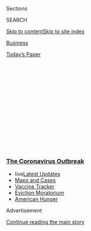<div id="app">

<div>

<div>

<div>

<div class="NYTAppHideMasthead css-1q2w90k e1suatyy0">

<div class="section css-ui9rw0 e1suatyy2">

<div class="css-eph4ug er09x8g0">

<div class="css-6n7j50">

</div>

<span class="css-1dv1kvn">Sections</span>

<div class="css-10488qs">

<span class="css-1dv1kvn">SEARCH</span>

</div>

[Skip to content](#site-content)[Skip to site
index](#site-index)

</div>

<div id="masthead-section-label" class="css-1wr3we4 eaxe0e00">

[Business](https://www.nytimes3xbfgragh.onion/section/business)

</div>

<div class="css-10698na e1huz5gh0">

</div>

</div>

<div id="masthead-bar-one" class="section hasLinks css-15hmgas e1csuq9d3">

<div class="css-uqyvli e1csuq9d0">

</div>

<div class="css-1uqjmks e1csuq9d1">

</div>

<div class="css-9e9ivx">

[](https://myaccount.nytimes3xbfgragh.onion/auth/login?response_type=cookie&client_id=vi)

</div>

<div class="css-1bvtpon e1csuq9d2">

[Today’s
Paper](https://www.nytimes3xbfgragh.onion/section/todayspaper)

</div>

</div>

</div>

</div>

<div data-aria-hidden="false">

<div id="site-content" data-role="main">

<div>

<div class="css-1aor85t" style="opacity:0.000000001;z-index:-1;visibility:hidden">

<div class="css-1hqnpie">

<div class="css-epjblv">

<span class="css-17xtcya">[Business](/section/business)</span><span class="css-x15j1o">|</span><span class="css-fwqvlz">As
Banks Stumble in Delivering Aid, Congress Weighs Other
Options</span>

</div>

<div class="css-k008qs">

<div class="css-1iwv8en">

<span class="css-18z7m18"></span>

<div>

</div>

</div>

<span class="css-1n6z4y">https://nyti.ms/3bmRZ0X</span>

<div class="css-1705lsu">

<div class="css-4xjgmj">

<div class="css-4skfbu" data-role="toolbar" data-aria-label="Social Media Share buttons, Save button, and Comments Panel with current comment count" data-testid="share-tools">

  - 
  - 
  - 
  - 
    
    <div class="css-6n7j50">
    
    </div>

  - 

</div>

</div>

</div>

</div>

</div>

</div>

<div class="css-13pd83m">

<div class="css-l9svim">

### [<span class="css-pa1jbp"><span class="css-1rxm0ex">The Coronavirus</span><span class="css-1rxm0ex"> Outbreak</span></span>](https://www.nytimes3xbfgragh.onion/news-event/coronavirus?name=styln-coronavirus-markets&region=TOP_BANNER&block=storyline_menu_recirc&action=click&pgtype=Article&impression_id=ae7ae740-f27f-11ea-8789-45ae9f4c38e2&variant=undefined)

  - <span class="css-ousu42"><span class="css-12clwdu">live</span>[Latest
    Updates](https://www.nytimes3xbfgragh.onion/2020/09/08/world/covid-19-coronavirus.html?name=styln-coronavirus-markets&region=TOP_BANNER&block=storyline_menu_recirc&action=click&pgtype=Article&impression_id=ae7b0e50-f27f-11ea-8789-45ae9f4c38e2&variant=undefined)</span>
  - <span class="css-ousu42">[Maps and
    Cases](https://www.nytimes3xbfgragh.onion/interactive/2020/us/coronavirus-us-cases.html?name=styln-coronavirus-markets&region=TOP_BANNER&block=storyline_menu_recirc&action=click&pgtype=Article&impression_id=ae7b0e51-f27f-11ea-8789-45ae9f4c38e2&variant=undefined)</span>
  - <span class="css-ousu42">[Vaccine
    Tracker](https://www.nytimes3xbfgragh.onion/interactive/2020/science/coronavirus-vaccine-tracker.html?name=styln-coronavirus-markets&region=TOP_BANNER&block=storyline_menu_recirc&action=click&pgtype=Article&impression_id=ae7b0e52-f27f-11ea-8789-45ae9f4c38e2&variant=undefined)</span>
  - <span class="css-ousu42">[Eviction
    Moratorium](https://www.nytimes3xbfgragh.onion/2020/09/02/your-money/eviction-moratorium-covid.html?name=styln-coronavirus-markets&region=TOP_BANNER&block=storyline_menu_recirc&action=click&pgtype=Article&impression_id=ae7b0e53-f27f-11ea-8789-45ae9f4c38e2&variant=undefined)</span>
  - <span class="css-ousu42">[American
    Hunger](https://www.nytimes3xbfgragh.onion/interactive/2020/09/02/magazine/food-insecurity-hunger-us.html?name=styln-coronavirus-markets&region=TOP_BANNER&block=storyline_menu_recirc&action=click&pgtype=Article&impression_id=ae7b0e54-f27f-11ea-8789-45ae9f4c38e2&variant=undefined)</span>

</div>

</div>

<div id="top-wrapper" class="css-1sy8kpn">

<div id="top-slug" class="css-l9onyx">

Advertisement

</div>

[Continue reading the main
story](#after-top)

<div class="ad top-wrapper" style="text-align:center;height:100%;display:block;min-height:250px">

<div id="top" class="place-ad" data-position="top" data-size-key="top">

</div>

</div>

<div id="after-top">

</div>

</div>

<div>

<div id="sponsor-wrapper" class="css-1hyfx7x">

<div id="sponsor-slug" class="css-19vbshk">

Supported by

</div>

[Continue reading the main
story](#after-sponsor)

<div id="sponsor" class="ad sponsor-wrapper" style="text-align:center;height:100%;display:block">

</div>

<div id="after-sponsor">

</div>

</div>

<div class="css-186x18t">

</div>

<div class="css-1vkm6nb ehdk2mb0">

# As Banks Stumble in Delivering Aid, Congress Weighs Other Options

</div>

Accounts provided by the Federal Reserve and distributions handled by
payroll processors are among the ideas floating around Capitol Hill.

<div class="css-79elbk" data-testid="photoviewer-wrapper">

<div class="css-z3e15g" data-testid="photoviewer-wrapper-hidden">

</div>

<div class="css-1a48zt4 ehw59r15" data-testid="photoviewer-children">

![<span class="css-16f3y1r e13ogyst0" data-aria-hidden="true">A Bank of
America branch in Manhattan. The unprecedented crush of need in America
has overwhelmed
banks.</span><span class="css-cnj6d5 e1z0qqy90" itemprop="copyrightHolder"><span class="css-1ly73wi e1tej78p0">Credit...</span><span><span>Eduardo
Munoz/Reuters</span></span></span>](https://static01.graylady3jvrrxbe.onion/images/2020/05/11/business/11virus-bank2/11virus-bank2-articleLarge.jpg?quality=75&auto=webp&disable=upscale)

</div>

</div>

<div class="css-18e8msd">

<div class="css-pdw9fk epjyd6m0">

<div class="css-1txwxcy ey68jwv0" data-aria-hidden="true">

[![Emily
Flitter](https://static01.graylady3jvrrxbe.onion/images/2019/06/19/reader-center/author-emily-flitter/author-emily-flitter-thumbLarge.png
"Emily Flitter")](https://www.nytimes3xbfgragh.onion/by/emily-flitter)[![Emily
Cochrane](https://static01.graylady3jvrrxbe.onion/images/2018/11/28/multimedia/author-emily-cochrane/author-emily-cochrane-thumbLarge-v3.png
"Emily Cochrane")](https://www.nytimes3xbfgragh.onion/by/emily-cochrane)

</div>

<div class="css-1baulvz">

By [<span class="css-1baulvz" itemprop="name">Emily
Flitter</span>](https://www.nytimes3xbfgragh.onion/by/emily-flitter) and
[<span class="css-1baulvz last-byline" itemprop="name">Emily
Cochrane</span>](https://www.nytimes3xbfgragh.onion/by/emily-cochrane)

</div>

</div>

  - 
    
    <div class="css-ld3wwf e16638kd2">
    
    Published May 11, 2020Updated June 4,
    2020
    
    </div>

  - 
    
    <div class="css-4xjgmj">
    
    <div class="css-pvvomx" data-role="toolbar" data-aria-label="Social Media Share buttons, Save button, and Comments Panel with current comment count" data-testid="share-tools">
    
      - 
      - 
      - 
      - 
        
        <div class="css-6n7j50">
        
        </div>
    
      - 
    
    </div>
    
    </div>

</div>

</div>

<div class="section meteredContent css-1r7ky0e" name="articleBody" itemprop="articleBody">

<div class="css-1fanzo5 StoryBodyCompanionColumn">

<div class="css-53u6y8">

When the federal government agreed to funnel $2.2 trillion in emergency
aid to Americans devastated by the economic shutdown, the nation’s banks
were given a central role.

There were three main prongs of relief for taxpayers and American
businesses, all routed through the banks in various ways: stimulus
checks, a $660 billion package for small businesses and unemployment
benefits. Confronted with an unprecedented crush of need as millions of
Americans lost their livelihoods, the banks stumbled in ways big and
small.

The small-business aid, the Paycheck Protection Program, had a chaotic
introduction and ran dry within days. Some banks [withheld stimulus
cash](https://www.nytimes3xbfgragh.onion/2020/04/16/business/stimulus-paychecks-garnish-banks.html)
from people with overdrawn accounts. And some banks’ debit cards, used
to distribute unemployment benefits, didn’t work properly.

Several lawmakers have begun exploring ways to sidestep banks to deliver
aid. Among the proposals, mainly from Democrats: using Internal Revenue
Service records and payroll processing companies, as well as the Federal
Reserve, to help distribute money more swiftly.

</div>

</div>

<div class="css-1fanzo5 StoryBodyCompanionColumn">

<div class="css-53u6y8">

Democrats are also pushing for additional stimulus funds, but it’s not
clear that more aid will win approval, especially with top Republicans
urging restraint. Top Democrats in the House, who are working on their
own coronavirus legislation, want to expand the existing programs,
including a provision for lending exclusively through nonprofits or
mission-focused lenders known as [community development financial
institutions](https://www.nytimes3xbfgragh.onion/2020/06/04/business/minority-businesses-damage-lenders.html),
which lend to poor communities not served by banks.

Senator Doug Jones, Democrat of Alabama, is pushing a plan to give small
businesses another round of help in paying employees by using the
services of payroll processors, which already distribute wages for close
to 40 percent of U.S. businesses. And companies that don’t use payroll
processors could get payouts directly from the I.R.S.

“Another option makes it easier and takes a little pressure off the
banks,” Mr. Jones said. “They’ve been overwhelmed.” He had urged fellow
lawmakers to consider using payroll companies rather than banks when the
first installment of the paycheck program was taking shape.

</div>

</div>

<div class="css-79elbk" data-testid="photoviewer-wrapper">

<div class="css-z3e15g" data-testid="photoviewer-wrapper-hidden">

</div>

<div class="css-1a48zt4 ehw59r15" data-testid="photoviewer-children">

![<span class="css-16f3y1r e13ogyst0" data-aria-hidden="true">The
Federal Reserve building in
Washington.</span><span class="css-cnj6d5 e1z0qqy90" itemprop="copyrightHolder"><span class="css-1ly73wi e1tej78p0">Credit...</span><span>Ting
Shen for The New York
Times</span></span>](https://static01.graylady3jvrrxbe.onion/images/2020/05/11/business/11virrus-banks1/merlin_171588537_87890593-c5ab-446f-9236-580b84d02e6e-articleLarge.jpg?quality=75&auto=webp&disable=upscale)

</div>

</div>

<div class="css-1fanzo5 StoryBodyCompanionColumn">

<div class="css-53u6y8">

The Paycheck Protection Program was a highlight of the CARES Act, but
its image suffered after several publicly traded companies exploited
loopholes to gain access to funds — partly because of their close ties
to big banks. Many of those companies, including the restaurant operator
Ruth’s Chris Steak House, have since returned the money.

</div>

</div>

<div class="css-1fanzo5 StoryBodyCompanionColumn">

<div class="css-53u6y8">

“We’re hoping that it’s really going to get better now that Ruth’s Chris
isn’t supposed to be front and center,” said Senator Ron Wyden of
Oregon, the top Democrat on the Senate Finance Committee. “But it’s
still going through a set of banking
channels.”

<div id="NYT_MAIN_CONTENT_1_REGION" class="css-9tf9ac">

<div>

<div id="styln-covid-updates-markets" class="section interactive-content interactive-size-medium css-1ftcdic">

<div class="css-17ih8de interactive-body">

<div id="styln-briefing-block">

<div class="briefing-block-header-section">

# [Latest Updates: The Coronavirus Outbreak and the Economy](https://www.nytimes3xbfgragh.onion/live/2020/09/08/business/stock-market-today-coronavirus?action=click&pgtype=Article&state=default&region=MAIN_CONTENT_1&context=storylines_live_updates)

</div>

<div class="briefing-block-lb-items">

<div class="briefing-block-update-time">

[12h
ago](https://www.nytimes3xbfgragh.onion/live/2020/09/08/business/stock-market-today-coronavirus?action=click&pgtype=Article&state=default&region=MAIN_CONTENT_1&context=storylines_live_updates#the-latest-under-armour-announces-layoffs-and-lubys-will-liquidate)

</div>

<div>

[The latest: Under Armour announces layoffs, and Luby’s will
liquidate.](https://www.nytimes3xbfgragh.onion/live/2020/09/08/business/stock-market-today-coronavirus?action=click&pgtype=Article&state=default&region=MAIN_CONTENT_1&context=storylines_live_updates#the-latest-under-armour-announces-layoffs-and-lubys-will-liquidate)

</div>

<div class="briefing-block-update-time">

[12h
ago](https://www.nytimes3xbfgragh.onion/live/2020/09/08/business/stock-market-today-coronavirus?action=click&pgtype=Article&state=default&region=MAIN_CONTENT_1&context=storylines_live_updates#lululemon-reports-a-quarterly-profit-as-consumers-flock-to-yoga-pants)

</div>

<div>

[Lululemon reports a quarterly profit as consumers flock to yoga
pants.](https://www.nytimes3xbfgragh.onion/live/2020/09/08/business/stock-market-today-coronavirus?action=click&pgtype=Article&state=default&region=MAIN_CONTENT_1&context=storylines_live_updates#lululemon-reports-a-quarterly-profit-as-consumers-flock-to-yoga-pants)

</div>

<div class="briefing-block-update-time">

[14h
ago](https://www.nytimes3xbfgragh.onion/live/2020/09/08/business/stock-market-today-coronavirus?action=click&pgtype=Article&state=default&region=MAIN_CONTENT_1&context=storylines_live_updates#the-work-from-home-challenge-for-employees-of-color)

</div>

<div>

[The work-from-home challenge for employees of
color.](https://www.nytimes3xbfgragh.onion/live/2020/09/08/business/stock-market-today-coronavirus?action=click&pgtype=Article&state=default&region=MAIN_CONTENT_1&context=storylines_live_updates#the-work-from-home-challenge-for-employees-of-color)

</div>

</div>

<div class="briefing-block-footer">

<div class="briefing-block-footer-meta">

[See more
updates](https://www.nytimes3xbfgragh.onion/live/2020/09/08/business/stock-market-today-coronavirus?action=click&pgtype=Article&state=default&region=MAIN_CONTENT_1&context=storylines_live_updates)

</div>

<div class="briefing-block-briefinglinks">

<span>More live coverage:</span>
[Global](https://www.nytimes3xbfgragh.onion/2020/09/08/world/covid-19-coronavirus.html?action=click&pgtype=Article&state=default&region=MAIN_CONTENT_1&context=storylines_live_updates)

</div>

</div>

</div>

</div>

</div>

</div>

</div>

Instead, Mr. Wyden is proposing that businesses with under $1 million in
gross receipts — what the business brings in before taking out costs —
are reimbursed for a portion of payroll expenses directly from the
I.R.S.

There is also growing support among Democrats for a plan put forward by
Representative Pramila Jayapal, Democrat of Washington, that would have
the federal government directly pay 100 percent of weekly wages for
workers making up to $100,000 and their benefits. A narrower version
proposed by Senator Josh Hawley, Republican of Missouri, would have the
government provide for 80 percent of wages, [up to the national median
wage](https://www.hawley.senate.gov/getting-america-back-work).

Some Democrats on the Senate Banking Committee want to see the Fed
create accounts for every American, similar to how Social Security
numbers are assigned. Any future aid could then be distributed through
the central bank.

Although the architects of the CARES Act acknowledge the early missteps,
particularly with the start of the paycheck program, some lawmakers say
they would prefer to work within the confines of what they have already
created.

“We need to look at the programs that are out there, and tweak them to
get them to work better,” said Senator Rob Portman, Republican of Ohio.
“I would hate to take it away from banks and try something else that
we haven’t tried yet.”

Complicated rules and glitches in the tech platform operated by the
Small Business Administration, which is running the paycheck program,
contributed to its chaotic start. But the behavior of many banks added
to the mayhem, especially since they had wide latitude to determine whom
to lend to, and how much.

</div>

</div>

<div class="css-1fanzo5 StoryBodyCompanionColumn">

<div class="css-53u6y8">

Connor Crosby runs Ignition Visuals, a video production company in
Lowell, Mass. After painstakingly calculating how much he could receive
as the sole proprietor, he asked Citizens Financial Group for $15,000
under the paycheck program. Citizens, however, gave him only $9,000,
without explaining why it had reduced the amount. An S.B.A. employee
told Mr. Crosby that it was his bank, not the government agency, that
determined how much money to give him. After The New York Times asked
Citizens about his case, Mr. Crosby got a call from a bank
representative saying he would be receiving the remaining $6,000.

“Given the scale and complexity of the program and the very short time
frame available to put it in place, it is not surprising that some
errors may have been made in the early days of its execution,” said
Peter Lucht, a Citizens spokesman. “We are committed to identifying and
addressing such cases so that we can get these applicants the maximum
possible loan amount.”

Another Citizens customer, Alexander Ball, was told on April 20 by a
bank representative that he wouldn’t get stimulus money because he had
overdrawn his account trying to pay bills after losing his piecemeal
work as a delivery driver. A week later, in response to an inquiry by
The Times, Mr. Lucht said the bank’s policy was to grant overdrawn
customers access by temporarily crediting their accounts to zero out the
overdrafts — but only if they called and asked. He said the
representative’s response to Mr. Ball appeared to have been a mistake
and suggested he try again to get the bank to release his funds. Mr.
Ball eventually got the money on April 28.

Bank of America has also faced complaints that it gave small-business
owners a fraction of what they asked for.

“We have funded more than 250,000 loans so far and continue to process
applications,” Bill Halldin, a Bank of America spokesman, said in an
email. “When a client has a concern about their loan amount, we review
it.”

Jacob Leibenluft, a senior fellow at the Center for American Progress
and an economic adviser to President Barack Obama, said he could
understand the motivation for enlisting banks to help distribute aid.
But “there’s no question that any form of additional small-business
assistance needs to be both better targeted to businesses that are
experiencing the greatest need and take that rationing or
decision-making processes out of the banks.”

Many banks, including the country’s four largest lenders and several
regional and community institutions, are now fighting lawsuits filed by
groups of would-be customers claiming they were mistreated or even
defrauded when they tried to apply for help.

</div>

</div>

<div class="css-1fanzo5 StoryBodyCompanionColumn">

<div class="css-53u6y8">

Complaints have also piled up from out-of-work Americans against two
banks responsible for distributing unemployment benefits in 23 states —
U.S. Bank and KeyBank. Many states put unemployment money on debit
cards, but those cards haven’t always worked as intended, prompting the
outcry.

Last month, after complaints about nonfunctional cards issued by
KeyBank, which is handling benefit distributions for New York, the
state’s labor commissioner, Roberta Reardon, advised people to have
their unemployment benefits deposited directly into their bank accounts
instead.

A KeyBank spokeswoman, Kimberly Kowalski, said that the lender had
issued benefit cards at 20 times its normal rate over the past two
months, and that its call centers were taking 10 times the normal number
of calls.

U.S. Bank has not had any systems outages affecting the distribution of
unemployment benefits, but some states had experienced problems
processing claims, a bank spokesman, David Palombi, said.

“The pandemic has created a situation that is unprecedented, and has
presented significant challenges,” Mr. Palombi said.

</div>

</div>

</div>

<div>

</div>

<div>

</div>

<div>

</div>

<div>

<div id="bottom-wrapper" class="css-1ede5it">

<div id="bottom-slug" class="css-l9onyx">

Advertisement

</div>

[Continue reading the main
story](#after-bottom)

<div id="bottom" class="ad bottom-wrapper" style="text-align:center;height:100%;display:block;min-height:90px">

</div>

<div id="after-bottom">

</div>

</div>

</div>

</div>

</div>

## Site Index

<div>

</div>

## Site Information Navigation

  - [© <span>2020</span> <span>The New York Times
    Company</span>](https://help.nytimes3xbfgragh.onion/hc/en-us/articles/115014792127-Copyright-notice)

<!-- end list -->

  - [NYTCo](https://www.nytco.com/)
  - [Contact
    Us](https://help.nytimes3xbfgragh.onion/hc/en-us/articles/115015385887-Contact-Us)
  - [Work with us](https://www.nytco.com/careers/)
  - [Advertise](https://nytmediakit.com/)
  - [T Brand Studio](http://www.tbrandstudio.com/)
  - [Your Ad
    Choices](https://www.nytimes3xbfgragh.onion/privacy/cookie-policy#how-do-i-manage-trackers)
  - [Privacy](https://www.nytimes3xbfgragh.onion/privacy)
  - [Terms of
    Service](https://help.nytimes3xbfgragh.onion/hc/en-us/articles/115014893428-Terms-of-service)
  - [Terms of
    Sale](https://help.nytimes3xbfgragh.onion/hc/en-us/articles/115014893968-Terms-of-sale)
  - [Site
    Map](https://spiderbites.nytimes3xbfgragh.onion)
  - [Help](https://help.nytimes3xbfgragh.onion/hc/en-us)
  - [Subscriptions](https://www.nytimes3xbfgragh.onion/subscription?campaignId=37WXW)

</div>

</div>

</div>

</div>
